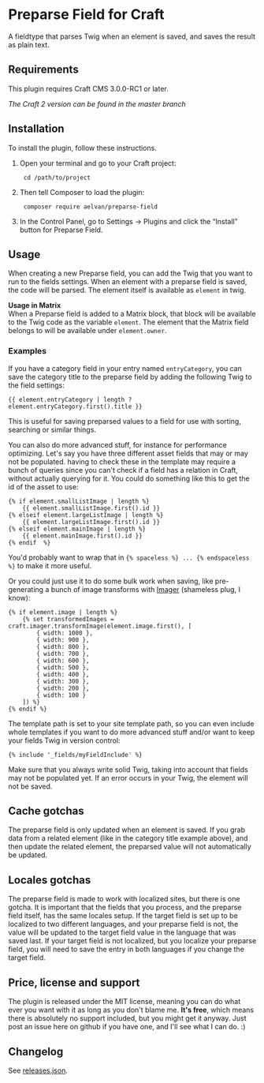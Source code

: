 Preparse Field for Craft
===
A fieldtype that parses Twig when an element is saved, and saves the result as plain text.  

Requirements
---
This plugin requires Craft CMS 3.0.0-RC1 or later. 

*The Craft 2 version can be found in the master branch* 

Installation
---
To install the plugin, follow these instructions.

1. Open your terminal and go to your Craft project:

        cd /path/to/project

2. Then tell Composer to load the plugin:

        composer require aelvan/preparse-field

3. In the Control Panel, go to Settings → Plugins and click the “Install” button for Preparse Field.

Usage
---
When creating a new Preparse field, you can add the Twig that you want to run to the fields settings. When an element 
with a preparse field is saved, the code will be parsed. The element itself is available as `element` in twig. 

**Usage in Matrix**  
When a Preparse field is added to a Matrix block, that block will be available to the Twig code as the variable `element`. 
The element that the Matrix field belongs to will be available under `element.owner`.  
  
### Examples  
  
If you have a category field in your entry named `entryCategory`, you can save the category title to the
preparse field by adding the following Twig to the field settings:

    {{ element.entryCategory | length ? element.entryCategory.first().title }}
 
This is useful for saving preparsed values to a field for use with sorting, searching or similar things.
 
You can also do more advanced stuff, for instance for performance optimizing. Let's say you have three different asset 
fields that may or may not be populated. having to check these in the template may require a bunch of queries since you 
can't check if a field has a relation in Craft, without actually querying for it. You could do something like this to 
get the id of the asset to use:

    {% if element.smallListImage | length %}
        {{ element.smallListImage.first().id }}
    {% elseif element.largeListImage | length %}
        {{ element.largeListImage.first().id }}
    {% elseif element.mainImage | length %}
        {{ element.mainImage.first().id }}
    {% endif  %}
 
You'd probably want to wrap that in `{% spaceless %} ... {% endspaceless %}` to make it more useful.

Or you could just use it to do some bulk work when saving, like pre-generating a bunch of image transforms with 
[Imager](https://github.com/aelvan/Imager-Craft) (shameless plug, I know):

    {% if element.image | length %}
        {% set transformedImages = craft.imager.transformImage(element.image.first(), [
		    { width: 1000 }, 
		    { width: 900 }, 
		    { width: 800 }, 
		    { width: 700 }, 
		    { width: 600 }, 
		    { width: 500 }, 
		    { width: 400 }, 
		    { width: 300 }, 
		    { width: 200 },
		    { width: 100 }
	    ]) %}
	{% endif %}
	
The template path is set to your site template path, so you can even include whole templates if you want to do more 
advanced stuff and/or want to keep your fields Twig in version control:
 	
    {% include '_fields/myFieldInclude' %}
	
Make sure that you always write solid Twig, taking into account that fields may not be populated yet. If an error occurs
in your Twig, the element will not be saved. 


Cache gotchas
---
The preparse field is only updated when an element is saved. If you grab data from a related element (like in the category 
title example above), and then update the related element, the preparsed value will not automatically be updated. 

 
Locales gotchas
---
The preparse field is made to work with localized sites, but there is one gotcha. It is important that the fields that
you process, and the preparse field itself, has the same locales setup. If the target field is set up to be localized to 
two different languages, and your preparse field is not, the value will be updated to the target field value in the 
language that was saved last. If your target field is not localized, but you localize your preparse field, you will need
to save the entry in both languages if you change the target field.   


Price, license and support
---
The plugin is released under the MIT license, meaning you can do what ever you want with it as long as you don't blame 
me. **It's free**, which means there is absolutely no support included, but you might get it anyway. Just post an issue 
here on github if you have one, and I'll see what I can do. :)


Changelog
---
See [releases.json](https://raw.githubusercontent.com/aelvan/Preparse-Field-Craft/craft3/CHANGELOG.md).

